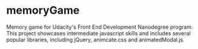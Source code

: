 # memoryGame
Memory game for Udacity's Front End Development Nanodegree program. This project showcases intermediate javascript skills and includes several popular libraries, including jQuery, animcate.css and animatedModal.js. 
